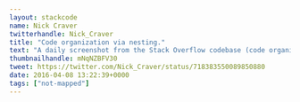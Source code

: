 ```yaml
---
layout: stackcode
name: Nick Craver
twitterhandle: Nick_Craver
title: "Code organization via nesting."
text: "A daily screenshot from the Stack Overflow codebase (code organization via nesting). "
thumbnailhandle: mNqNZBFV30
tweet: https://twitter.com/Nick_Craver/status/718383550089850880
date: 2016-04-08 13:22:39+0000
tags: ["not-mapped"]
---
```

